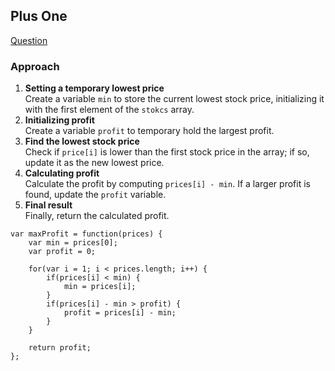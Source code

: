 ## Plus One

[Question](https://leetcode.com/problems/best-time-to-buy-and-sell-stock)

### Approach

1. **Setting a temporary lowest price**<br>
   Create a variable `min` to store the current lowest stock price, initializing it with the first element of the `stokcs` array.
2. **Initializing profit**<br>
   Create a variable `profit` to temporary hold the largest profit.
3. **Find the lowest stock price**<br>
   Check if `price[i]` is lower than the first stock price in the array; if so, update it as the new lowest price.
4. **Calculating profit**<br>
   Calculate the profit by computing `prices[i] - min`. If a larger profit is found, update the `profit` variable.
5. **Final result**<br>
   Finally, return the calculated profit.

```
var maxProfit = function(prices) {
    var min = prices[0];
    var profit = 0;

    for(var i = 1; i < prices.length; i++) {
        if(prices[i] < min) {
            min = prices[i];
        }
        if(prices[i] - min > profit) {
            profit = prices[i] - min;
        }
    }

    return profit;
};
```
